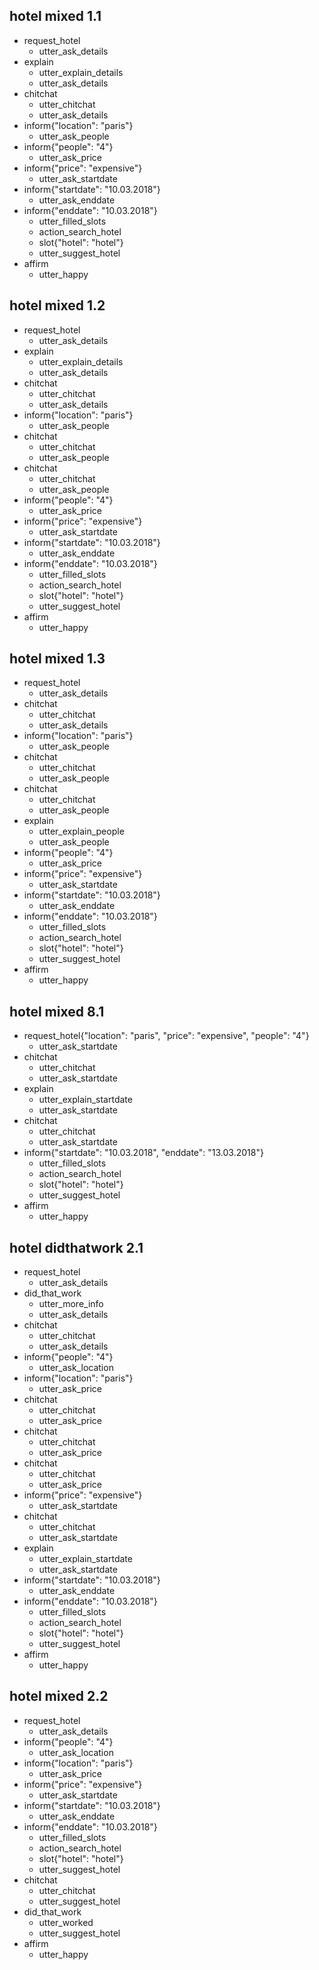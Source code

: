 ## hotel mixed 1.1
* request_hotel
    - utter_ask_details
* explain
    - utter_explain_details
    - utter_ask_details
* chitchat
    - utter_chitchat
    - utter_ask_details
* inform{"location": "paris"}
    - utter_ask_people
* inform{"people": "4"}
    - utter_ask_price
* inform{"price": "expensive"}
    - utter_ask_startdate
* inform{"startdate": "10.03.2018"}
    - utter_ask_enddate
* inform{"enddate": "10.03.2018"}
    - utter_filled_slots
    - action_search_hotel
    - slot{"hotel": "hotel"}
    - utter_suggest_hotel
* affirm
    - utter_happy


## hotel mixed 1.2
* request_hotel
    - utter_ask_details
* explain
    - utter_explain_details
    - utter_ask_details
* chitchat
    - utter_chitchat
    - utter_ask_details
* inform{"location": "paris"}
    - utter_ask_people
* chitchat
    - utter_chitchat
    - utter_ask_people
* chitchat
    - utter_chitchat
    - utter_ask_people
* inform{"people": "4"}
    - utter_ask_price
* inform{"price": "expensive"}
    - utter_ask_startdate
* inform{"startdate": "10.03.2018"}
    - utter_ask_enddate
* inform{"enddate": "10.03.2018"}
    - utter_filled_slots
    - action_search_hotel
    - slot{"hotel": "hotel"}
    - utter_suggest_hotel
* affirm
    - utter_happy


## hotel mixed 1.3
* request_hotel
    - utter_ask_details
* chitchat
    - utter_chitchat
    - utter_ask_details
* inform{"location": "paris"}
    - utter_ask_people
* chitchat
    - utter_chitchat
    - utter_ask_people
* chitchat
    - utter_chitchat
    - utter_ask_people
* explain
    - utter_explain_people
    - utter_ask_people
* inform{"people": "4"}
    - utter_ask_price
* inform{"price": "expensive"}
    - utter_ask_startdate
* inform{"startdate": "10.03.2018"}
    - utter_ask_enddate
* inform{"enddate": "10.03.2018"}
    - utter_filled_slots
    - action_search_hotel
    - slot{"hotel": "hotel"}
    - utter_suggest_hotel
* affirm
    - utter_happy

## hotel mixed 8.1
* request_hotel{"location": "paris", "price": "expensive", "people": "4"}
    - utter_ask_startdate
* chitchat
    - utter_chitchat
    - utter_ask_startdate
* explain
    - utter_explain_startdate
    - utter_ask_startdate
* chitchat
    - utter_chitchat
    - utter_ask_startdate
* inform{"startdate": "10.03.2018", "enddate": "13.03.2018"}
    - utter_filled_slots
    - action_search_hotel
    - slot{"hotel": "hotel"}
    - utter_suggest_hotel
* affirm
    - utter_happy

## hotel didthatwork 2.1
* request_hotel
    - utter_ask_details
* did_that_work
    - utter_more_info
    - utter_ask_details
* chitchat
    - utter_chitchat
    - utter_ask_details
* inform{"people": "4"}
    - utter_ask_location
* inform{"location": "paris"}
    - utter_ask_price
* chitchat
    - utter_chitchat
    - utter_ask_price
* chitchat
    - utter_chitchat
    - utter_ask_price
* chitchat
    - utter_chitchat
    - utter_ask_price
* inform{"price": "expensive"}
    - utter_ask_startdate
* chitchat
    - utter_chitchat
    - utter_ask_startdate
* explain
    - utter_explain_startdate
    - utter_ask_startdate
* inform{"startdate": "10.03.2018"}
    - utter_ask_enddate
* inform{"enddate": "10.03.2018"}
    - utter_filled_slots
    - action_search_hotel
    - slot{"hotel": "hotel"}
    - utter_suggest_hotel
* affirm
    - utter_happy


## hotel mixed 2.2
* request_hotel
    - utter_ask_details
* inform{"people": "4"}
    - utter_ask_location
* inform{"location": "paris"}
    - utter_ask_price
* inform{"price": "expensive"}
    - utter_ask_startdate
* inform{"startdate": "10.03.2018"}
    - utter_ask_enddate
* inform{"enddate": "10.03.2018"}
    - utter_filled_slots
    - action_search_hotel
    - slot{"hotel": "hotel"}
    - utter_suggest_hotel
* chitchat
    - utter_chitchat
    - utter_suggest_hotel
* did_that_work
    - utter_worked
    - utter_suggest_hotel
* affirm
    - utter_happy
